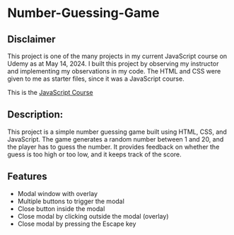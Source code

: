 # Number-Guessing-Game
## Disclaimer
This project is one of the many projects in my current JavaScript course on Udemy as at May 14, 2024. I built this project by observing my instructor and implementing my observations in my code. The HTML and CSS were given to me as starter files, since it was a JavaScript course.

This is the [JavaScript Course](https://www.udemy.com/share/101Wfe/)

## Description:
This project is a simple number guessing game built using HTML, CSS, and JavaScript. The game generates a random number between 1 and 20, and the player has to guess the number. It provides feedback on whether the guess is too high or too low, and it keeps track of the score.

## Features

- Modal window with overlay
- Multiple buttons to trigger the modal
- Close button inside the modal
- Close modal by clicking outside the modal (overlay)
- Close modal by pressing the Escape key

